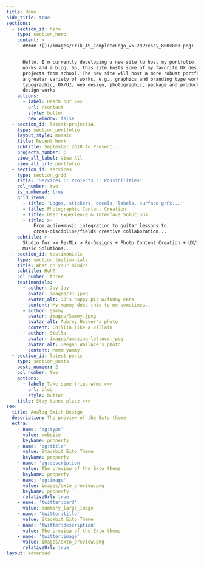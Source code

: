 ```yaml
---
title: Home
hide_title: true
sections:
  - section_id: hero
    type: section_hero
    content: >
      ##### ![](/images/Erik_AS_CompleteLogo_v5-2021ess\_800x800.png)


      Hello, I'm currently developing a new site to host my portfolio, other
      works and a blog. So, this site hosts some of my favorite UX design
      projects from school. The new site will host a more robust portfolio with
      a greater variety of works, e.g., graphics and branding type work,
      typographic, UX/UI, web design, photographic, package and production
      design works
    actions:
      - label: Reach out >>>
        url: /contact
        style: button
        new_window: false
  - section_id: latest-projectsA
    type: section_portfolio
    layout_style: mosaic
    title: Recent Work
    subtitle: September 2018 to Present...
    projects_number: 6
    view_all_label: View All
    view_all_url: portfolio
  - section_id: services
    type: section_grid
    title: 'Services :: Projects :: Possibilities'
    col_number: two
    is_numbered: true
    grid_items:
      - title: 'Logos, stickers, decals, labels, surface grFx...'
      - title: Photographic Content Creation
      - title: User Experience & Interface Solutions
      - title: >-
          From audio+music integration to guitar lessons to
          cross-discipline/fields creative collaboration...
    subtitle: >-
      Studio for >> Re-Mix > Re-Designs + Photo Content Creation + UX/UI + Web +
      Music Solutions...
  - section_id: testimonials
    type: section_testimonials
    title: What on your mind?!
    subtitle: Huh?
    col_number: three
    testimonials:
      - author: Jay-Jay
        avatar: images/JJ.jpeg
        avatar_alt: JJ's happy pic w/funny ears
        content: My mommy does this to me sometimes..
      - author: Sammy
        avatar: images/Sammy.jpeg
        avatar_alt: Aubrey Hoover's photo
        content: Chillin like a villain
      - author: Stella
        avatar: images/amazing-lettuce.jpeg
        avatar_alt: Deegan Wallace's photo
        content: Mmmm yummy!
  - section_id: latest-posts
    type: section_posts
    posts_number: 2
    col_number: two
    actions:
      - label: Take some trips w/me >>>
        url: blog
        style: button
    title: Stay tuned plzzz >>>
seo:
  title: Analog Smith Design
  description: The preview of the Exto theme
  extra:
    - name: 'og:type'
      value: website
      keyName: property
    - name: 'og:title'
      value: Stackbit Exto Theme
      keyName: property
    - name: 'og:description'
      value: The preview of the Exto theme
      keyName: property
    - name: 'og:image'
      value: images/exto_preview.png
      keyName: property
      relativeUrl: true
    - name: 'twitter:card'
      value: summary_large_image
    - name: 'twitter:title'
      value: Stackbit Exto Theme
    - name: 'twitter:description'
      value: The preview of the Exto theme
    - name: 'twitter:image'
      value: images/exto_preview.png
      relativeUrl: true
layout: advanced
---
```


